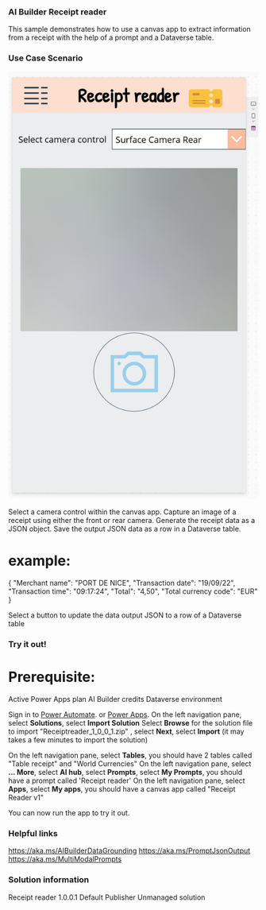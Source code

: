 ### AI Builder Receipt reader

This sample demonstrates how to use a canvas app to extract information from a receipt with the help of a prompt and a Dataverse table.


### Use Case Scenario


![Receipt Reader Canvas app overview](media/receipt_reader_app.png)

Select a camera control within the canvas app.
Capture an image of a receipt using either the front or rear camera.
Generate the receipt data as a JSON object.
Save the output JSON data as a row in a Dataverse table.

# example:
{
  "Merchant name": "PORT DE NICE",
  "Transaction date": "19/09/22",
  "Transaction time": "09:17:24",
  "Total": "4,50",
  "Total currency code": "EUR"
}

Select a button to update the data output JSON to a row of a Dataverse table


### Try it out!

# Prerequisite: 
 
Active Power Apps plan
AI Builder credits
Dataverse environment

Sign in to [Power Automate](https://make.powerautomate.com/). or [Power Apps](https://make.powerapps.com/).
On the left navigation pane, select **Solutions**, select **Import Solution**
Select **Browse** for the solution file to import "Receiptreader_1_0_0_1.zip" , select **Next**, select **Import**
(it may takes a few minutes to import the solution)

On the left navigation pane, select **Tables**, you should have 2 tables called "Table receipt" and "World Currencies"
On the left navigation pane, select **... More**, select **AI hub**, select **Prompts**, select **My Prompts**, you should have a prompt called 'Receipt reader'
On the left navigation pane, select **Apps**, select **My apps**, you should have a canvas app called "Receipt Reader v1"

You can now run the app to try it out.


### Helpful links

https://aka.ms/AIBuilderDataGrounding
https://aka.ms/PromptJsonOutput
https://aka.ms/MultiModalPrompts


### Solution information

Receipt reader 1.0.0.1
Default Publisher
Unmanaged solution

